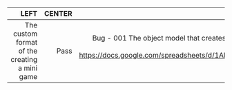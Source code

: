 | LEFT | CENTER | RIGHT |
|------------------:|----------:|------------------:|
|The custom format of the creating a mini game|Pass|Bug - 001 The object model that creates enemies models is set up outside the game area https://docs.google.com/spreadsheets/d/1AkTl4XcBWRuirASFcQn99zarTem1yJeD/edit?usp=drive_link|
